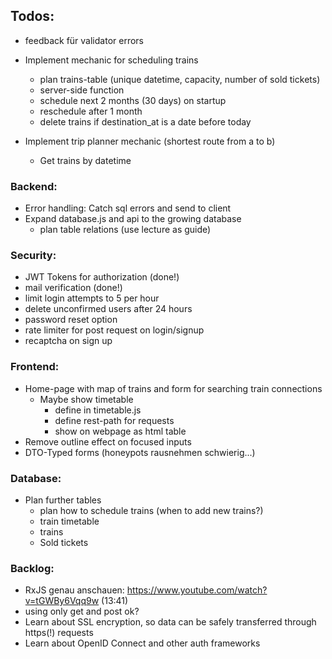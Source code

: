 ## Todos:
- feedback für validator errors

- Implement mechanic for scheduling trains
    - plan trains-table (unique datetime, capacity, number of sold tickets)
    - server-side function
    - schedule next 2 months (30 days) on startup
    - reschedule after 1 month
    - delete trains if destination_at is a date before today

- Implement trip planner mechanic (shortest route from a to b)
    - Get trains by datetime

### Backend:
- Error handling: Catch sql errors and send to client
- Expand database.js and api to the growing database
    - plan table relations (use lecture as guide)

### Security:
- JWT Tokens for authorization (done!)
- mail verification (done!)	 
- limit login attempts to 5 per hour
- delete unconfirmed users after 24 hours
- password reset option
- rate limiter for post request on login/signup
- recaptcha on sign up

### Frontend:
- Home-page with map of trains and form for searching train connections 
    - Maybe show timetable 
        - define in timetable.js
        - define rest-path for requests
        - show on webpage as html table
- Remove outline effect on focused inputs
- DTO-Typed forms (honeypots rausnehmen schwierig...)

### Database:
- Plan further tables
    - plan how to schedule trains (when to add new trains?)
    - train timetable
    - trains 
    - Sold tickets


### Backlog:
- RxJS genau anschauen: https://www.youtube.com/watch?v=tGWBy6Vqq9w (13:41)
- using only get and post ok?
- Learn about SSL encryption, so data can be safely transferred through https(!) requests
- Learn about OpenID Connect and other auth frameworks